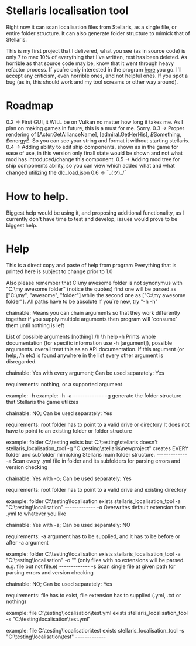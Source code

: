 # Stellaris localisation tool
Right now it can scan localisation files from Stellaris, as a single file, or entire folder structure. It can also generate folder structure to mimick that of Stellaris.

This is my first project that I delivered, what you see (as in source code) is only 7 to max 10% of everything that I've written, rest has been deleted.
As horrible as that source code may be, know that it went through heavy refactor process.
If you\`re only interested in the program [here](https://github.com/Hisamera/stellaris_tool/releases) you go.
I\`ll accept any criticism, even horrible ones, and not helpful ones. If you spot a bug (as in, this should work and my tool screams or other way around).

# Roadmap
0.2 -> First GUI, it WILL be on Vulkan no matter how long it takes me. As I plan on making games in future, this is a must for me. Sorry.
0.3 -> Proper rendering of [Actor.GetAllianceName], [admiral.GetHerHis], $B$Something, £energy£. So you can see your string and format it without starting stellaris.
0.4 -> Adding ability to edit ship components, shown as in the game for ease of use, in this version only finall state would be shown and not what mod has introduced/change this component.
0.5 -> Adding mod tree for ship components ability, so you can view which added what and what changed utilizing the dlc_load.json
0.6 -> ¯\_(ツ)_/¯

# How to help.
Biggest help would be using it, and proposing additional functionality, as I currently don't have time to test and develop, issues would prove to be biggest help.

# Help
This is a direct copy and paste of help from program
  Everything that is printed here is subject to change prior to 1.0

  Also please remember that C:\my awesome folder is not synonymus with
  "C:\my awesome folder" (notice the quotes) first one will be parsed as
  ["C:\my", "awesome", "folder"] while the second one as
  ["C:\my awesome folder"]. All paths have to be absolute
  If you\`re new, try "-h -h"

  chainable: Means you can chain arguments so that they work differently together
  if you supply multiple arguments then program will \`consume\` them until nothing is left

  List of possible arguments
  [nothing]
  /h
  \h
  help
  -h    Prints whole documentation (for specific information use -h [argument]), possible arguments.
  overall treat this as an API documentation. If this argument (or help, /h etc)
  is found anywhere in the list every other argument is disregarded.

  chainable: Yes with every argument; Can be used separately: Yes

  requirements: nothing, or a supported argument

  example: -h
  example: -h -a
\-------------
  -g    generate the folder structure that Stellaris the game utilizes

  chainable: NO; Can be used separately: Yes

  requirements: root folder has to point to a valid drive or directory
  It does not have to point to an existing folder or folder structure

  example: folder C:\testing exists but C:\testing\stellaris doesn't
  stellaris_localisation_tool -g "C:\testing\stellaris\newproject"
  creates EVERY folder and subfolder mimicking Stellaris main folder structure.
\-------------
  -a    Scan every .yml file in folder and its subfolders for parsing errors and version checking

  chainable: Yes with -o; Can be used separately: Yes

  requirements: root folder has to point to a valid drive and existing directory

  example: folder C:\testing\localisation exists
  stellaris_localisation_tool -a "C:\testing\localisation"
\-------------
  -o    Overwrites default extension form .yml to whatever you like

  chainable: Yes with -a; Can be used separately: NO

  requirements: -a argument has to be supplied, and it has to be before or after -a argument

  example: folder C:\testing\localisation exists
  stellaris_localisation_tool -a "C:\testing\localisation" -o ""
  (only files with no extensions will be parsed. e.g. file but not file.e)
\-------------
  -s    Scan single file at given path for parsing errors and version checking

  chainable: NO; Can be used separately: Yes

  requirements: file has to exist, file extension has to supplied (.yml, .txt or nothing)

  example: file C:\testing\localisation\test.yml exists
  stellaris_localisation_tool -s "C:\testing\localisation\test.yml"

  example: file C:\testing\localisation\test exists
  stellaris_localisation_tool -s "C:\testing\localisation\test"
\-------------
